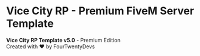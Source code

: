 # Vice City RP - Premium FiveM Server Template

**Vice City RP Template v5.0** - Premium Edition  
Created with ❤️ by FourTwentyDevs
